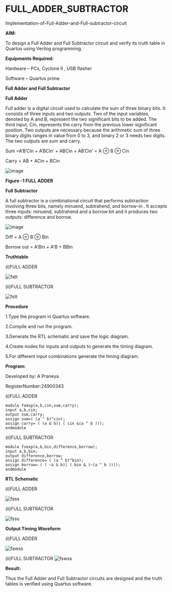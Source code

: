 # FULL_ADDER_SUBTRACTOR

Implementation-of-Full-Adder-and-Full-subtractor-circuit

**AIM:**

To design a Full Adder and Full Subtractor circuit and verify its truth table in Quartus using Verilog programming.

**Equipments Required:**

Hardware – PCs, Cyclone II , USB flasher

Software – Quartus prime

**Full Adder and Full Subtractor**

**Full Adder**

Full adder is a digital circuit used to calculate the sum of three binary bits. It consists of three inputs and two outputs. Two of the input variables, denoted by A and B, represent the two significant bits to be added. The third input, Cin, represents the carry from the previous lower significant position. Two outputs are necessary because the arithmetic sum of three binary digits ranges in value from 0 to 3, and binary 2 or 3 needs two digits. The two outputs are sum and carry.

Sum =A’B’Cin + A’BCin’ + ABCin + AB’Cin’ = A ⊕ B ⊕ Cin 

Carry = AB + ACin + BCin

![image](https://github.com/naavaneetha/FULL_ADDER_SUBTRACTOR/assets/154305477/0f30ba51-5ffb-4198-845f-18e054f675e7)

**Figure -1 FULL ADDER**

**Full Subtractor**

A full subtractor is a combinational circuit that performs subtraction involving three bits, namely minuend, subtrahend, and borrow-in . It accepts three inputs: minuend, subtrahend and a borrow bit and it produces two outputs: difference and borrow.

![image](https://github.com/naavaneetha/FULL_ADDER_SUBTRACTOR/assets/154305477/02b24f51-ab51-4304-9ad6-7b81ffc1ead5)

Diff = A ⊕ B ⊕ Bin 

Borrow out = A'Bin + A'B + BBin

**Truthtable**


(i)FULL ADDER

![fatt](https://github.com/user-attachments/assets/ac37e8d4-0a10-47f3-a83a-a4aee31cd9c7)

(ii)FULL SUBTRACTOR

![fstt](https://github.com/user-attachments/assets/6f43b205-9187-4d76-a3c6-4094e6b291a4)


**Procedure**

1.Type the program in Quartus software.

2.Compile and run the program.

3.Generate the RTL schematic and save the logic diagram.

4.Create nodes for inputs and outputs to generate the timing diagram.

5.For different input combinations generate the timing diagram.



**Program:**


Developed by: A Praneya

RegisterNumber:24900343


(i)FULL ADDER
```
module faexp(a,b,cin,sum,carry);
input a,b,cin;
output sum,carry;
assign sum=( (a ^ b)^cin);
assign carry= ( (a & b)| ( cin &(a ^ b )));
endmodule
```
(ii)FULL SUBTRACTOR
```  
module fsexp(a,b,bin,difference,borrow);
input a,b,bin;
output difference,borrow;
assign difference= ( (a ^ b)^bin);
assign borrow= ( ( ~a & b)| ( bin & (~(a ^ b ))));
endmodule
```



**RTL Schematic**

(i)FULL ADDER

![fass](https://github.com/user-attachments/assets/28f2979d-10a1-4c33-903c-a83918388567)

(ii)FULL SUBTRACTOR

![fsss](https://github.com/user-attachments/assets/0beda55a-4e5b-43dc-8f9b-7667e0bb1ee1)

**Output Timing Waveform**

(i)FULL ADDER

![fawss](https://github.com/user-attachments/assets/4023f45e-a875-4d59-8e52-c58183c75592)

(ii)FULL SUBTRACTOR
![fswss](https://github.com/user-attachments/assets/8d1aad19-6ebc-41fa-8052-275da7aebcd4)


**Result:**

Thus the Full Adder and Full Subtractor circuits are designed and the truth tables is verified using Quartus software.



